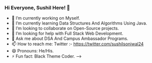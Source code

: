 ### Hi Everyone, Sushil Here! 👋

- 🔭 I’m currently working on Myself.
- 🌱 I’m currently learning Data Structures And Algorithms Using Java.
- 👯 I’m looking to collaborate on Open-Source projects.
- 🤔 I’m looking for help with Full Stack Web Development.
- 💬 Ask me about DSA And Campus Ambassador Programs.
- 📫 How to reach me: Twitter :- https://twitter.com/sushilsoniwal24
- 😄 Pronouns: He/His.
- ⚡ Fun fact: Black Theme Coder.
-->
